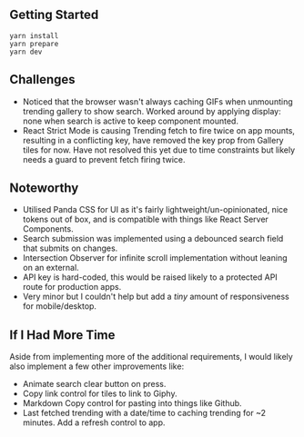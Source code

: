 ## Getting Started

```
yarn install
yarn prepare
yarn dev
```

## Challenges
- Noticed that the browser wasn't always caching GIFs when unmounting trending gallery to show search. Worked around by applying display: none when search is active to keep component mounted.
- React Strict Mode is causing Trending fetch to fire twice on app mounts, resulting in a conflicting key, have removed the key prop from Gallery tiles for now. Have not resolved this yet due to time constraints but likely needs a guard to prevent fetch firing twice.

## Noteworthy
- Utilised Panda CSS for UI as it's fairly lightweight/un-opinionated, nice tokens out of box, and is compatible with things like React Server Components.
- Search submission was implemented using a debounced search field that submits on changes.
- Intersection Observer for infinite scroll implementation without leaning on an external.
- API key is hard-coded, this would be raised likely to a protected API route for production apps.
- Very minor but I couldn't help but add a _tiny_ amount of responsiveness for mobile/desktop.

## If I Had More Time
Aside from implementing more of the additional requirements, I would likely also implement a few other improvements like:
  - Animate search clear button on press.
  - Copy link control for tiles to link to Giphy.
  - Markdown Copy control for pasting into things like Github.
  - Last fetched trending with a date/time to caching trending for ~2 minutes. Add a refresh control to app.